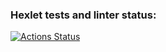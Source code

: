 ### Hexlet tests and linter status:
[![Actions Status](https://github.com/ianproletov/fullstack-javascript-project-lvl1/workflows/hexlet-check/badge.svg)](https://github.com/ianproletov/fullstack-javascript-project-lvl1/actions)